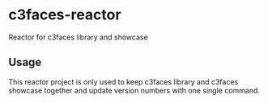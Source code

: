 # c3faces-reactor
Reactor for c3faces library and showcase

## Usage
This reactor project is only used to keep c3faces library and c3faces showcase
together and update version numbers with one single command.
